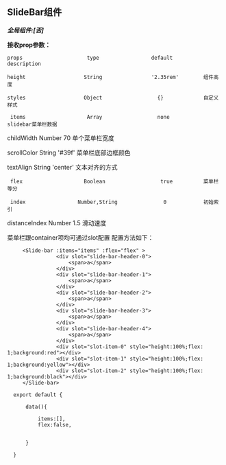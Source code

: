 ## SlideBar组件

***全局组件:[否]***

**接收prop参数：**

    props                     type                 default          description

    height                   String                '2.35rem'        组件高度

    styles                   Object                  {}             自定义样式

     items                    Array                  none           slidebar菜单栏数据

   childWidth                Number                  70            单个菜单栏宽度

   scrollColor               String                 '#39f'         菜单栏底部边框颜色

   textAlign                 String                 'center'        文本对齐的方式

     flex                    Boolean                  true          菜单栏等分

     index                 Number,String               0            初始索引

   distanceIndex              Number                  1.5           滑动速度



菜单栏跟container项均可通过slot配置 配置方法如下：

```
     <Slide-bar :items="items" :flex="flex" >
                <div slot="slide-bar-header-0">
                    <span>a</span>
                </div>
                <div slot="slide-bar-header-1">
                    <span>a</span>
                </div>
                <div slot="slide-bar-header-2">
                    <span>a</span>
                </div>
                <div slot="slide-bar-header-3">
                    <span>a</span>
                </div>
                <div slot="slide-bar-header-4">
                    <span>a</span>
                </div>
                <div slot="slot-item-0" style="height:100%;flex: 1;background:red"></div>
                <div slot="slot-item-1" style="height:100%;flex: 1;background:yellow"></div>
                <div slot="slot-item-2" style="height:100%;flex: 1;background:black"></div>
     </Slide-bar>

```

```
  export default {

      data(){

          items:[],
          flex:false,


      }

  }

  ```
